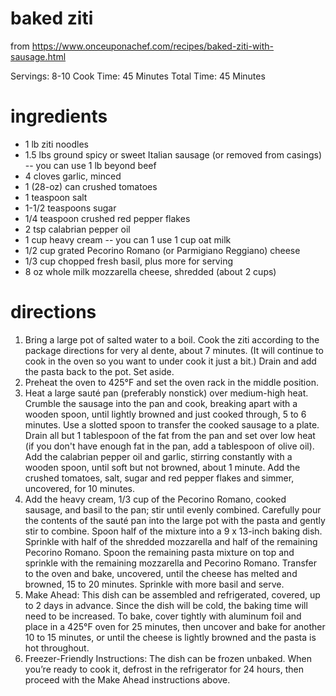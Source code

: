 # baked ziti
from https://www.onceuponachef.com/recipes/baked-ziti-with-sausage.html

Servings: 8-10
Cook Time: 45 Minutes
Total Time: 45 Minutes

# ingredients
- 1 lb ziti noodles
- 1.5 lbs ground spicy or sweet Italian sausage (or removed from casings) -- you can use 1 lb beyond beef
- 4 cloves garlic, minced
- 1 (28-oz) can crushed tomatoes
- 1 teaspoon salt
- 1-1/2 teaspoons sugar
- 1/4 teaspoon crushed red pepper flakes
- 2 tsp calabrian pepper oil
- 1 cup heavy cream -- you can 1 use 1 cup oat milk
- 1/2 cup grated Pecorino Romano (or Parmigiano Reggiano) cheese
- 1/3 cup chopped fresh basil, plus more for serving
- 8 oz whole milk mozzarella cheese, shredded (about 2 cups)

# directions
1. Bring a large pot of salted water to a boil. Cook the ziti according to the package directions for very al dente, about 7 minutes. (It will continue to cook in the oven so you want to under cook it just a bit.) Drain and add the pasta back to the pot. Set aside.
1. Preheat the oven to 425°F and set the oven rack in the middle position.
1. Heat a large sauté pan (preferably nonstick) over medium-high heat. Crumble the sausage into the pan and cook, breaking apart with a wooden spoon, until lightly browned and just cooked through, 5 to 6 minutes. Use a slotted spoon to transfer the cooked sausage to a plate. Drain all but 1 tablespoon of the fat from the pan and set over low heat (if you don't have enough fat in the pan, add a tablespoon of olive oil). Add the calabrian pepper oil and garlic, stirring constantly with a wooden spoon, until soft but not browned, about 1 minute. Add the crushed tomatoes, salt, sugar and red pepper flakes and simmer, uncovered, for 10 minutes.
1. Add the heavy cream, 1/3 cup of the Pecorino Romano, cooked sausage, and basil to the pan; stir until evenly combined. Carefully pour the contents of the sauté pan into the large pot with the pasta and gently stir to combine. Spoon half of the mixture into a 9 x 13-inch baking dish. Sprinkle with half of the shredded mozzarella and half of the remaining Pecorino Romano. Spoon the remaining pasta mixture on top and sprinkle with the remaining mozzarella and Pecorino Romano. Transfer to the oven and bake, uncovered, until the cheese has melted and browned, 15 to 20 minutes. Sprinkle with more basil and serve.
1. Make Ahead: This dish can be assembled and refrigerated, covered, up to 2 days in advance. Since the dish will be cold, the baking time will need to be increased. To bake, cover tightly with aluminum foil and place in a 425°F oven for 25 minutes, then uncover and bake for another 10 to 15 minutes, or until the cheese is lightly browned and the pasta is hot throughout.
1. Freezer-Friendly Instructions: The dish can be frozen unbaked. When you’re ready to cook it, defrost in the refrigerator for 24 hours, then proceed with the Make Ahead instructions above.
